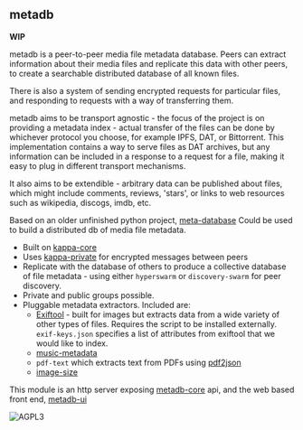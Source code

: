 ## metadb

**WIP**

metadb is a peer-to-peer media file metadata database. Peers can extract information about their media files and replicate this data with other peers, to create a searchable distributed database of all known files.

There is also a system of sending encrypted requests for particular files, and responding to requests with a way of transferring them.

metadb aims to be transport agnostic - the focus of the project is on providing a metadata index - actual transfer of the files can be done by whichever protocol you choose, for example IPFS, DAT, or Bittorrent. This implementation contains a way to serve files as DAT archives, but any information can be included in a response to a request for a file, making it easy to plug in different transport mechanisms.

It also aims to be extendible - arbitrary data can be published about files, which might include comments, reviews, 'stars', or links to web resources such as wikipedia, discogs, imdb, etc.  

Based on an older unfinished python project, [meta-database](https://github.com/ameba23/meta-database)
Could be used to build a distributed db of media file metadata. 

- Built on [kappa-core](https://github.com/kappa-db/kappa-core)
- Uses [kappa-private](https://ledger-git.dyne.org/CoBox/kappa-private) for encrypted messages between peers
- Replicate with the database of others to produce a collective database of file metadata - using either `hyperswarm` or `discovery-swarm` for peer discovery.
- Private and public groups possible.
- Pluggable metadata extractors. Included are:
  - [Exiftool](https://www.sno.phy.queensu.ca/~phil/exiftool/) - built for images but extracts data from a wide variety of other types of files.  Requires the script to be installed externally.  `exif-keys.json` specifies a list of attributes from exiftool that we would like to index.
  - [music-metadata](https://github.com/borewit/music-metadata)
  - `pdf-text` which extracts text from PDFs using [pdf2json](https://github.com/modesty/pdf2json)
  - [image-size](https://github.com/image-size/image-size)

This module is an http server exposing [metadb-core](https://github.com/ameba23/metadb-core) api, and the web based front end, [metadb-ui](https://github.com/ameba23/metadb-ui)

![AGPL3](https://www.gnu.org/graphics/agplv3-with-text-162x68.png)

